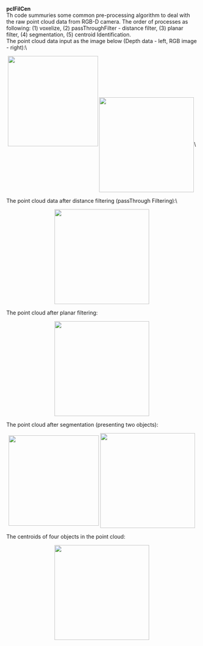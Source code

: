 **pclFilCen**\
Th code summuries some common pre-processing algorithm to deal with the raw point cloud data from RGB-D camera. The order of processes as following: (1) voxelize, (2) passThroughFilter - distance filter, (3) planar filter, (4) segmentation, (5) centroid Identification.\
The point cloud data input as the image below (Depth data - left, RGB image - right):\
<p align="center">
  <img src="https://github.com/buivn/images/blob/master/pcdInput.png" width="238">
  <img align="center" src="https://github.com/buivn/images/blob/master/4objectnew1.jpg" width="250">\
</p>
The point cloud data after distance filtering (passThrough Filtering):\
<p align="center">
  <img align="center" src="https://github.com/buivn/images/blob/master/afterPassthroughFilter.png" width="250">
</p>
The point cloud after planar filtering: 

<p align="center">
  <img src="https://github.com/buivn/images/blob/master/pcd_filter_afterfiltering.png" width="250">
</p>
The point cloud after segmentation (presenting two objects):
<p align="center">
  <img align="center" src="https://github.com/buivn/images/blob/master/FirstCloud.png" width="238">
  <img align="center" src="https://github.com/buivn/images/blob/master/SecondCloud.png" width="250">
</p>
The centroids of four objects in the point cloud:
<p align="center">
  <img align="center" src="https://github.com/buivn/images/blob/master/object_centroids.png" width="250">
</p>
